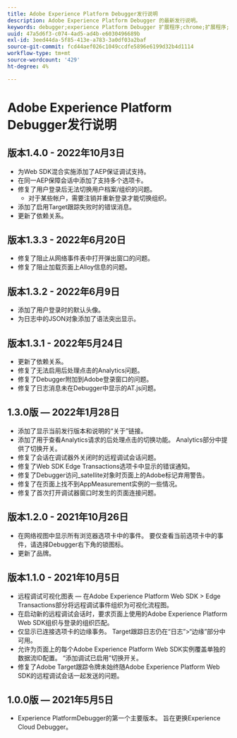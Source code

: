 ```yaml
---
title: Adobe Experience Platform Debugger发行说明
description: Adobe Experience Platform Debugger 的最新发行说明。
keywords: debugger;experience Platform Debugger 扩展程序;chrome;扩展程序;发行说明
uuid: 47a5d6f3-c074-4ad5-ad4b-e6030496689b
exl-id: 3eed44da-5f85-413e-a783-3a0df03a2baf
source-git-commit: fcd44aef026c1049ccdfe5896e6199d32b4d1114
workflow-type: tm+mt
source-wordcount: '429'
ht-degree: 4%

---
```


# Adobe Experience Platform Debugger发行说明

## 版本1.4.0 - 2022年10月3日

* 为Web SDK混合实施添加了AEP保证调试支持。
* 在同一AEP保障会话中添加了支持多个选项卡。
* 修复了用户登录后无法切换用户档案/组织的问题。
   * 对于某些帐户，需要注销并重新登录才能切换组织。
* 添加了启用Target跟踪失败时的错误消息。
* 更新了依赖关系。

## 版本1.3.3 - 2022年6月20日

* 修复了阻止从网络事件表中打开弹出窗口的问题。
* 修复了阻止加载页面上Alloy信息的问题。

## 版本1.3.2 - 2022年6月9日

* 添加了用户登录时的默认头像。
* 为日志中的JSON对象添加了语法突出显示。

## 版本1.3.1 - 2022年5月24日

* 更新了依赖关系。
* 修复了无法启用后处理点击的Analytics问题。
* 修复了Debugger附加到Adobe登录窗口的问题。
* 修复了日志消息未在Debugger中显示的AT.js问题。

## 1.3.0版 — 2022年1月28日

* 添加了显示当前发行版本和说明的“关于”链接。
* 添加了用于查看Analytics请求的后处理点击的切换功能。 Analytics部分中提供了切换开关。
* 修复了会话在调试器外关闭时的远程调试会话问题。
* 修复了Web SDK Edge Transactions选项卡中显示的错误通知。
* 修复了Debugger访问_satellite对象时页面上的Adobe标记弃用警告。
* 修复了在页面上找不到AppMeasurement实例的一些情况。
* 修复了首次打开调试器窗口时发生的页面连接问题。

## 版本1.2.0 - 2021年10月26日

* 在网络视图中显示所有浏览器选项卡中的事件。 要仅查看当前选项卡中的事件，请选择Debugger右下角的锁图标。
* 更新了品牌。

## 版本1.1.0 - 2021年10月5日

* 远程调试可视化图表 — 在Adobe Experience Platform Web SDK > Edge Transactions部分将远程调试事件组织为可视化流程图。
* 在启动新的远程调试会话时，要求页面上使用的Adobe Experience Platform Web SDK组织与登录的组织匹配。
* 仅显示已连接选项卡的边缘事务。 Target跟踪日志仍在“日志”>“边缘”部分中可用。
* 允许为页面上的每个Adobe Experience Platform Web SDK实例覆盖单独的数据流ID配置。 “添加调试已启用”切换开关。
* 修复了Adobe Target跟踪令牌未始终随Adobe Experience Platform Web SDK的远程调试会话一起发送的问题。

## 1.0.0版 — 2021年5月5日

* Experience PlatformDebugger的第一个主要版本。 旨在更换Experience Cloud Debugger。
